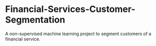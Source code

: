 # Financial-Services-Customer-Segmentation
A non-supervised machine learning project to segment customers of a financial service. 
